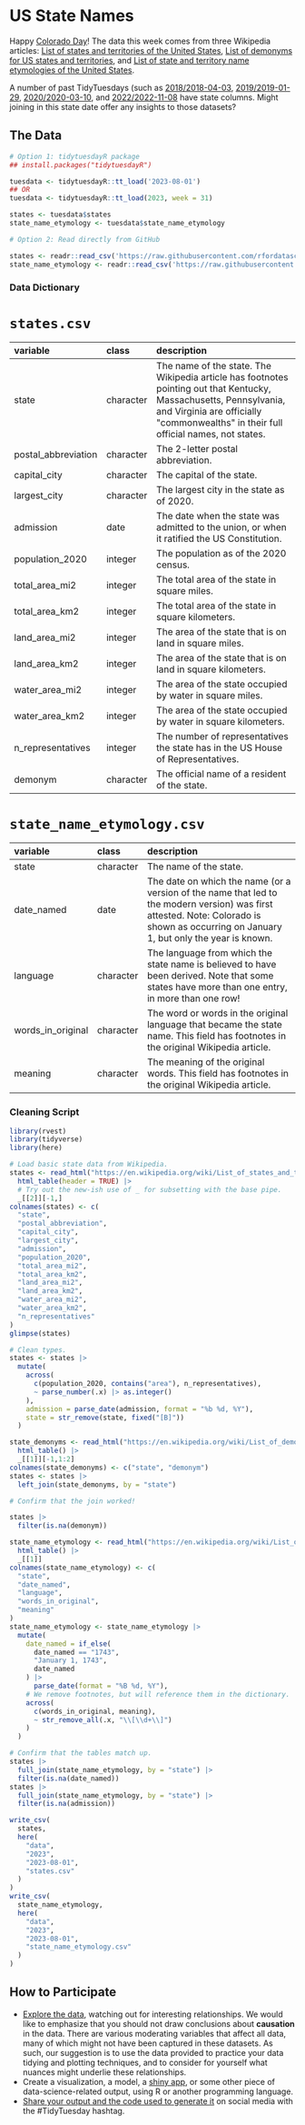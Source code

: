 # US State Names 

Happy [Colorado Day](https://www.timeanddate.com/holidays/us/colorado-day)! The data this week comes from three Wikipedia articles: [List of states and territories of the United States](https://en.wikipedia.org/wiki/List_of_states_and_territories_of_the_United_States), [List of demonyms for US states and territories](https://en.wikipedia.org/wiki/List_of_demonyms_for_US_states_and_territories), and [List of state and territory name etymologies of the United States](https://en.wikipedia.org/wiki/List_of_state_and_territory_name_etymologies_of_the_United_States).

A number of past TidyTuesdays (such as 
[2018/2018-04-03](https://tidytues.day/2018/2018-04-03), [2019/2019-01-29](https://tidytues.day/2019/2019-01-29), [2020/2020-03-10](https://tidytues.day/2020/2020-03-10), and [2022/2022-11-08](https://tidytues.day/2022/2022-11-08) have state columns. Might joining in this state date offer any insights to those datasets?

## The Data

```r
# Option 1: tidytuesdayR package 
## install.packages("tidytuesdayR")

tuesdata <- tidytuesdayR::tt_load('2023-08-01')
## OR
tuesdata <- tidytuesdayR::tt_load(2023, week = 31)

states <- tuesdata$states
state_name_etymology <- tuesdata$state_name_etymology

# Option 2: Read directly from GitHub

states <- readr::read_csv('https://raw.githubusercontent.com/rfordatascience/tidytuesday/main/data/2023/2023-08-01/states.csv')
state_name_etymology <- readr::read_csv('https://raw.githubusercontent.com/rfordatascience/tidytuesday/main/data/2023/2023-08-01/state_name_etymology.csv')
```

### Data Dictionary

# `states.csv`

|variable            |class     |description         |
|:-------------------|:---------|:-------------------|
|state               |character |The name of the state. The Wikipedia article has footnotes pointing out that Kentucky, Massachusetts, Pennsylvania, and Virginia are officially "commonwealths" in their full official names, not states. |
|postal_abbreviation |character |The 2-letter postal abbreviation. |
|capital_city        |character |The capital of the state. |
|largest_city        |character |The largest city in the state as of 2020. |
|admission           |date      |The date when the state was admitted to the union, or when it ratified the US Constitution. |
|population_2020     |integer   |The population as of the 2020 census. |
|total_area_mi2      |integer   |The total area of the state in square miles. |
|total_area_km2      |integer   |The total area of the state in square kilometers. |
|land_area_mi2       |integer   |The area of the state that is on land in square miles. |
|land_area_km2       |integer   |The area of the state that is on land in square kilometers. |
|water_area_mi2      |integer   |The area of the state occupied by water in square miles. |
|water_area_km2      |integer   |The area of the state occupied by water in square kilometers. |
|n_representatives   |integer   |The number of representatives the state has in the US House of Representatives. |
|demonym             |character |The official name of a resident of the state. |

# `state_name_etymology.csv`

|variable          |class     |description       |
|:-----------------|:---------|:-----------------|
|state             |character |The name of the state. |
|date_named        |date      |The date on which the name (or a version of the name that led to the modern version) was first attested. Note: Colorado is shown as occurring on January 1, but only the year is known. |
|language          |character |The language from which the state name is believed to have been derived. Note that some states have more than one entry, in more than one row! |
|words_in_original |character |The word or words in the original language that became the state name. This field has footnotes in the original Wikipedia article. |
|meaning           |character |The meaning of the original words. This field has footnotes in the original Wikipedia article. |


### Cleaning Script

``` r
library(rvest)
library(tidyverse)
library(here)

# Load basic state data from Wikipedia.
states <- read_html("https://en.wikipedia.org/wiki/List_of_states_and_territories_of_the_United_States") |> 
  html_table(header = TRUE) |> 
  # Try out the new-ish use of _ for subsetting with the base pipe.
  _[[2]][-1,]
colnames(states) <- c(
  "state",
  "postal_abbreviation",
  "capital_city",
  "largest_city",
  "admission",
  "population_2020",
  "total_area_mi2",
  "total_area_km2",
  "land_area_mi2",
  "land_area_km2",
  "water_area_mi2",
  "water_area_km2",
  "n_representatives"
)
glimpse(states)

# Clean types.
states <- states |> 
  mutate(
    across(
      c(population_2020, contains("area"), n_representatives),
      ~ parse_number(.x) |> as.integer()
    ),
    admission = parse_date(admission, format = "%b %d, %Y"),
    state = str_remove(state, fixed("[B]"))
  )

state_demonyms <- read_html("https://en.wikipedia.org/wiki/List_of_demonyms_for_US_states_and_territories") |> 
  html_table() |> 
  _[[1]][-1,1:2]
colnames(state_demonyms) <- c("state", "demonym")
states <- states |> 
  left_join(state_demonyms, by = "state")

# Confirm that the join worked!

states |> 
  filter(is.na(demonym))

state_name_etymology <- read_html("https://en.wikipedia.org/wiki/List_of_state_and_territory_name_etymologies_of_the_United_States") |> 
  html_table() |> 
  _[[1]]
colnames(state_name_etymology) <- c(
  "state",
  "date_named",
  "language",
  "words_in_original",
  "meaning"
)
state_name_etymology <- state_name_etymology |>
  mutate(
    date_named = if_else(
      date_named == "1743",
      "January 1, 1743",
      date_named
    ) |> 
      parse_date(format = "%B %d, %Y"),
    # We remove footnotes, but will reference them in the dictionary.
    across(
      c(words_in_original, meaning),
      ~ str_remove_all(.x, "\\[\\d+\\]")
    )
  )

# Confirm that the tables match up.
states |> 
  full_join(state_name_etymology, by = "state") |> 
  filter(is.na(date_named))
states |> 
  full_join(state_name_etymology, by = "state") |> 
  filter(is.na(admission))

write_csv(
  states,
  here(
    "data",
    "2023",
    "2023-08-01",
    "states.csv"
  )
)
write_csv(
  state_name_etymology,
  here(
    "data",
    "2023",
    "2023-08-01",
    "state_name_etymology.csv"
  )
)
```

## How to Participate

- [Explore the data](https://r4ds.hadley.nz/), watching out for interesting relationships. We would like to emphasize that you should not draw conclusions about **causation** in the data. There are various moderating variables that affect all data, many of which might not have been captured in these datasets. As such, our suggestion is to use the data provided to practice your data tidying and plotting techniques, and to consider for yourself what nuances might underlie these relationships.
- Create a visualization, a model, a [shiny app](https://shiny.posit.co/), or some other piece of data-science-related output, using R or another programming language.
- [Share your output and the code used to generate it](../../../sharing.md) on social media with the #TidyTuesday hashtag.
